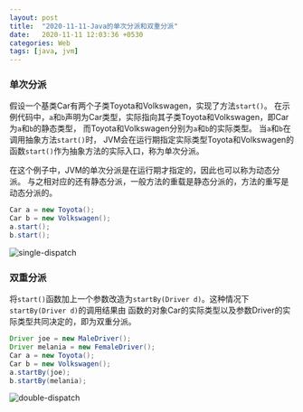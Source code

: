```yaml
---
layout: post
title:  "2020-11-11-Java的单次分派和双重分派"
date:   2020-11-11 12:03:36 +0530
categories: Web
tags: [java, jvm]
---
```


### 单次分派

假设一个基类Car有两个子类Toyota和Volkswagen，实现了方法`start()`。
在示例代码中，`a`和`b`声明为Car类型，实际指向其子类Toyota和Volkswagen，即Car为`a`和`b`的静态类型，
而Toyota和Volkswagen分别为`a`和`b`的实际类型。
当`a`和`b`在调用抽象方法`start()`时，
JVM会在运行期指定实际类型Toyota和Volkswagen的函数`start()`作为抽象方法的实际入口，称为单次分派。

在这个例子中，JVM的单次分派是在运行期才指定的，因此也可以称为动态分派。
与之相对应的还有静态分派，一般方法的重载是静态分派的，方法的重写是动态分派的。

```java
Car a = new Toyota();
Car b = new Volkswagen();
a.start();
b.start();
```

![single-dispatch](https://phaedo.github.io/blog/post-assets/2020-11/single-dispatch.png)

### 双重分派

将`start()`函数加上一个参数改造为`startBy(Driver d)`。这种情况下`startBy(Driver d)`的调用结果由
函数的对象Car的实际类型以及参数Driver的实际类型共同决定的，即为双重分派。

```java
Driver joe = new MaleDriver();
Driver melania = new FemaleDriver();
Car a = new Toyota();
Car b = new Volkswagen();
a.startBy(joe);
b.startBy(melania);
```

![double-dispatch](https://phaedo.github.io/blog/post-assets/2020-11/double-dispatch.png)
